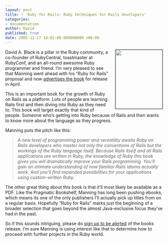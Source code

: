 ```yaml
---
layout: post
title: ! 'Ruby for Rails: Ruby techniques for Rails developers'
categories:
- documentation
author: David
published: true
date: 2005-12-17 18:02:00.000000000 +00:00
---
```

<p><a href="http://www.manning.com/books/black"><img src="http://www.manning.com/assets/products/black/black_cover150.jpg" width="150" height="188" align="right" border="1" style="margin-left: 15px" /></a>David A. Black is a pillar in the Ruby community, a co-founder of RubyCentral, toastmaster at RubyConf, and an all-round awesome Ruby programmer and friend. I&#8217;m very pleased to see that Manning went ahead with his &#8220;Ruby for Rails&#8221; proposal and now <a href="http://www.manning.com/books/black">advertises the book</a> for release in April.</p>
<p>This is an important book for the growth of Ruby on Rails as a platform. Lots of people are learning Rails first and then diving into Ruby as they need to. This book will target exactly that kind of people. Someone who&#8217;s getting into Ruby because of Rails and then wants to know more about the language as they progress.</p>
<p>Manning puts the pitch like this:</p>
<blockquote><i>A new level of programming power and versatility awaits Ruby on Rails developers who master not only the conventions of Rails but the workings of the Ruby language itself. Because Rails itself and all Rails applications are written in Ruby, the knowledge of Ruby this book gives you will dramatically improve your Rails programming. You&#8217;ll gain an intimate understanding of how familiar Rails idioms actually work. And you&#8217;ll find expanded possibilities for your applications using custom-written Ruby.</i></blockquote>
<p>The other great thing about this book is that it&#8217;ll most likely be available as a <span class="caps">PDF</span>. Like the Pragmatic Bookshelf, Manning has long been pushing ebooks, which means its one of the only publishers I&#8217;ll actually pick up titles from on a regular basis. Hopefully &#8220;Ruby for Rails&#8221; marks just the beginning of a broader selection that goes beyond the almost Java-exclusive focus they&#8217;ve had in the past.</p>
<p>So if this sounds intriguing, please do <a href="http://www.manning.com/news/notifications/black">sign up to be alerted</a> of the books release. I&#8217;m sure Manning is using interest like that to determine how to proceed with further projects in the Ruby world.</p>